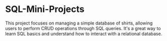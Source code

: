 # SQL-Mini-Projects
This project focuses on managing a simple database of shirts, allowing users to perform CRUD operations through SQL queries. It's a great way to learn SQL basics and understand how to interact with a relational database.
